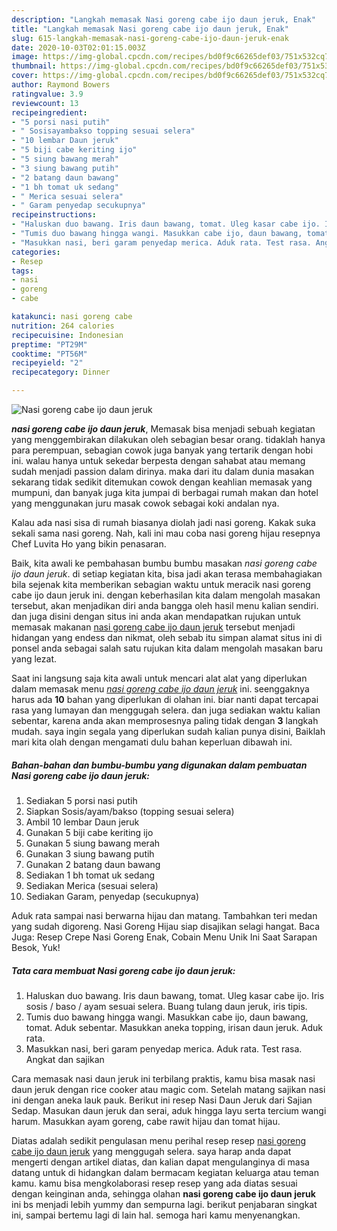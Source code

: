 ```yaml
---
description: "Langkah memasak Nasi goreng cabe ijo daun jeruk, Enak"
title: "Langkah memasak Nasi goreng cabe ijo daun jeruk, Enak"
slug: 615-langkah-memasak-nasi-goreng-cabe-ijo-daun-jeruk-enak
date: 2020-10-03T02:01:15.003Z
image: https://img-global.cpcdn.com/recipes/bd0f9c66265def03/751x532cq70/nasi-goreng-cabe-ijo-daun-jeruk-foto-resep-utama.jpg
thumbnail: https://img-global.cpcdn.com/recipes/bd0f9c66265def03/751x532cq70/nasi-goreng-cabe-ijo-daun-jeruk-foto-resep-utama.jpg
cover: https://img-global.cpcdn.com/recipes/bd0f9c66265def03/751x532cq70/nasi-goreng-cabe-ijo-daun-jeruk-foto-resep-utama.jpg
author: Raymond Bowers
ratingvalue: 3.9
reviewcount: 13
recipeingredient:
- "5 porsi nasi putih"
- " Sosisayambakso topping sesuai selera"
- "10 lembar Daun jeruk"
- "5 biji cabe keriting ijo"
- "5 siung bawang merah"
- "3 siung bawang putih"
- "2 batang daun bawang"
- "1 bh tomat uk sedang"
- " Merica sesuai selera"
- " Garam penyedap secukupnya"
recipeinstructions:
- "Haluskan duo bawang. Iris daun bawang, tomat. Uleg kasar cabe ijo. Iris sosis / baso / ayam sesuai selera. Buang tulang daun jeruk, iris tipis."
- "Tumis duo bawang hingga wangi. Masukkan cabe ijo, daun bawang, tomat. Aduk sebentar. Masukkan aneka topping, irisan daun jeruk. Aduk rata."
- "Masukkan nasi, beri garam penyedap merica. Aduk rata. Test rasa. Angkat dan sajikan"
categories:
- Resep
tags:
- nasi
- goreng
- cabe

katakunci: nasi goreng cabe 
nutrition: 264 calories
recipecuisine: Indonesian
preptime: "PT29M"
cooktime: "PT56M"
recipeyield: "2"
recipecategory: Dinner

---
```



![Nasi goreng cabe ijo daun jeruk](https://img-global.cpcdn.com/recipes/bd0f9c66265def03/751x532cq70/nasi-goreng-cabe-ijo-daun-jeruk-foto-resep-utama.jpg)

<b><i>nasi goreng cabe ijo daun jeruk</i></b>, Memasak bisa menjadi sebuah kegiatan yang menggembirakan dilakukan oleh sebagian besar orang. tidaklah hanya para perempuan, sebagian cowok juga banyak yang tertarik dengan hobi ini. walau hanya untuk sekedar berpesta dengan sahabat atau memang sudah menjadi passion dalam dirinya. maka dari itu dalam dunia masakan sekarang tidak sedikit ditemukan cowok dengan keahlian memasak yang mumpuni, dan banyak juga kita jumpai di berbagai rumah makan dan hotel yang menggunakan juru masak cowok sebagai koki andalan nya.

Kalau ada nasi sisa di rumah biasanya diolah jadi nasi goreng. Kakak suka sekali sama nasi goreng. Nah, kali ini mau coba nasi goreng hijau resepnya Chef Luvita Ho yang bikin penasaran.

Baik, kita awali ke pembahasan bumbu bumbu masakan <i>nasi goreng cabe ijo daun jeruk</i>. di setiap kegiatan kita, bisa jadi akan terasa membahagiakan bila sejenak kita memberikan sebagian waktu untuk meracik nasi goreng cabe ijo daun jeruk ini. dengan keberhasilan kita dalam mengolah masakan tersebut, akan menjadikan diri anda bangga oleh hasil menu kalian sendiri. dan juga disini dengan situs ini anda akan mendapatkan rujukan untuk memasak makanan <u>nasi goreng cabe ijo daun jeruk</u> tersebut menjadi hidangan yang endess dan nikmat, oleh sebab itu simpan alamat situs ini di ponsel anda sebagai salah satu rujukan kita dalam mengolah masakan baru yang lezat.


Saat ini langsung saja kita awali untuk mencari alat alat yang diperlukan dalam memasak menu <u><i>nasi goreng cabe ijo daun jeruk</i></u> ini. seenggaknya harus ada <b>10</b> bahan yang diperlukan di olahan ini. biar nanti dapat tercapai rasa yang lumayan dan menggugah selera. dan juga sediakan waktu kalian sebentar, karena anda akan memprosesnya paling tidak dengan <b>3</b> langkah mudah. saya ingin segala yang diperlukan sudah kalian punya disini, Baiklah mari kita olah dengan mengamati dulu bahan keperluan dibawah ini.

<!--inarticleads1-->

##### Bahan-bahan dan bumbu-bumbu yang digunakan dalam pembuatan Nasi goreng cabe ijo daun jeruk:

1. Sediakan 5 porsi nasi putih
1. Siapkan  Sosis/ayam/bakso (topping sesuai selera)
1. Ambil 10 lembar Daun jeruk
1. Gunakan 5 biji cabe keriting ijo
1. Gunakan 5 siung bawang merah
1. Gunakan 3 siung bawang putih
1. Gunakan 2 batang daun bawang
1. Sediakan 1 bh tomat uk sedang
1. Sediakan  Merica (sesuai selera)
1. Sediakan  Garam, penyedap (secukupnya)


Aduk rata sampai nasi berwarna hijau dan matang. Tambahkan teri medan yang sudah digoreng. Nasi Goreng Hijau siap disajikan selagi hangat. Baca Juga: Resep Crepe Nasi Goreng Enak, Cobain Menu Unik Ini Saat Sarapan Besok, Yuk! 

<!--inarticleads2-->

##### Tata cara membuat Nasi goreng cabe ijo daun jeruk:

1. Haluskan duo bawang. Iris daun bawang, tomat. Uleg kasar cabe ijo. Iris sosis / baso / ayam sesuai selera. Buang tulang daun jeruk, iris tipis.
1. Tumis duo bawang hingga wangi. Masukkan cabe ijo, daun bawang, tomat. Aduk sebentar. Masukkan aneka topping, irisan daun jeruk. Aduk rata.
1. Masukkan nasi, beri garam penyedap merica. Aduk rata. Test rasa. Angkat dan sajikan


Cara memasak nasi daun jeruk ini terbilang praktis, kamu bisa masak nasi daun jeruk dengan rice cooker atau magic com. Setelah matang sajikan nasi ini dengan aneka lauk pauk. Berikut ini resep Nasi Daun Jeruk dari Sajian Sedap. Masukan daun jeruk dan serai, aduk hingga layu serta tercium wangi harum. Masukkan ayam goreng, cabe rawit hijau dan tomat hijau. 

Diatas adalah sedikit pengulasan menu perihal resep resep <u>nasi goreng cabe ijo daun jeruk</u> yang menggugah selera. saya harap anda dapat mengerti dengan artikel diatas, dan kalian dapat mengulanginya di masa datang untuk di hidangkan dalam bermacam kegiatan keluarga atau teman kamu. kamu bisa mengkolaborasi resep resep yang ada diatas sesuai dengan keinginan anda, sehingga olahan <b>nasi goreng cabe ijo daun jeruk</b> ini bs menjadi lebih yummy dan sempurna lagi. berikut penjabaran singkat ini, sampai bertemu lagi di lain hal. semoga hari kamu menyenangkan.
